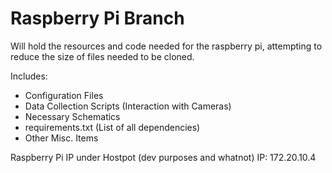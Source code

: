 # Raspberry Pi Branch

Will hold the resources and code needed for the raspberry pi, attempting to reduce the size of files needed to be cloned.

Includes:

- Configuration Files
- Data Collection Scripts (Interaction with Cameras)
- Necessary Schematics
- requirements.txt (List of all dependencies)
- Other Misc. Items

Raspberry Pi IP under Hostpot (dev purposes and whatnot)
IP: 172.20.10.4
